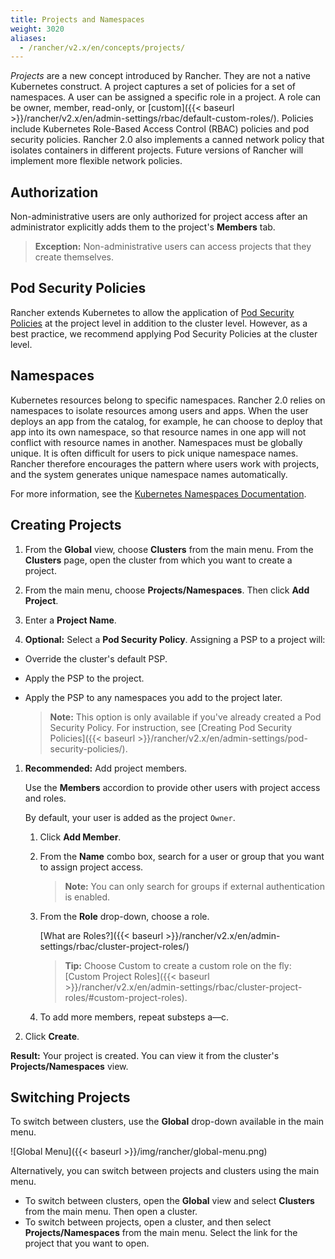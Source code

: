 ```yaml
---
title: Projects and Namespaces
weight: 3020
aliases:
  - /rancher/v2.x/en/concepts/projects/
---
```


_Projects_ are a new concept introduced by Rancher. They are not a native Kubernetes construct. A project captures a set of policies for a set of namespaces. A user can be assigned a specific role in a project. A role can be owner, member, read-only, or [custom]({{< baseurl >}}/rancher/v2.x/en/admin-settings/rbac/default-custom-roles/). Policies include Kubernetes Role-Based Access Control (RBAC) policies and pod security policies. Rancher 2.0 also implements a canned network policy that isolates containers in different projects. Future versions of Rancher will implement more flexible network policies.

## Authorization

Non-administrative users are only authorized for project access after an administrator explicitly adds them to the project's **Members** tab.

>**Exception:**
> Non-administrative users can access projects that they create themselves.

## Pod Security Policies

Rancher extends Kubernetes to allow the application of [Pod Security Policies](https://kubernetes.io/docs/concepts/policy/pod-security-policy/) at the project level in addition to the cluster level. However, as a best practice, we recommend applying Pod Security Policies at the cluster level.

## Namespaces

Kubernetes resources belong to specific namespaces. Rancher 2.0 relies on namespaces to isolate resources among users and apps. When the user deploys an app from the catalog, for example, he can choose to deploy that app into its own namespace, so that resource names in one app will not conflict with resource names in another. Namespaces must be globally unique. It is often difficult for users to pick unique namespace names. Rancher therefore encourages the pattern where users work with projects, and the system generates unique namespace names automatically.

For more information, see the [Kubernetes Namespaces Documentation](https://kubernetes.io/docs/concepts/overview/working-with-objects/namespaces/).

## Creating Projects

1. From the **Global** view, choose **Clusters** from the main menu. From the **Clusters** page, open the cluster from which you want to create a project.

1. From the main menu, choose **Projects/Namespaces**. Then click **Add Project**.

1. Enter a **Project Name**.

1. **Optional:** Select a **Pod Security Policy**. Assigning a PSP to a project will:

  - Override the cluster's default PSP.
  - Apply the PSP to the project.
  - Apply the PSP to any namespaces you add to the project later.

    >**Note:** This option is only available if you've already created a Pod Security Policy. For instruction, see [Creating Pod Security Policies]({{< baseurl >}}/rancher/v2.x/en/admin-settings/pod-security-policies/).

1. **Recommended:** Add project members.

    Use the **Members** accordion to provide other users with project access and roles.

    By default, your user is added as the project `Owner`.

    1. Click **Add Member**.

    1. From the **Name** combo box, search for a user or group that you want to assign project access.

        >**Note:** You can only search for groups if external authentication is enabled.

    1. From the **Role** drop-down, choose a role.

        [What are Roles?]({{< baseurl >}}/rancher/v2.x/en/admin-settings/rbac/cluster-project-roles/)

        >**Tip:** Choose Custom to create a custom role on the fly: [Custom Project Roles]({{< baseurl >}}/rancher/v2.x/en/admin-settings/rbac/cluster-project-roles/#custom-project-roles).

    1. To add more members, repeat substeps a—c.


1. Click **Create**.

**Result:** Your project is created. You can view it from the cluster's **Projects/Namespaces** view.

## Switching Projects

To switch between clusters, use the **Global** drop-down available in the main menu.

![Global Menu]({{< baseurl >}}/img/rancher/global-menu.png)

Alternatively, you can switch between projects and clusters using the main menu.

- To switch between clusters, open the **Global** view and select **Clusters** from the main menu. Then open a cluster.
- To switch between projects, open a cluster, and then select **Projects/Namespaces** from the main menu. Select the link for the project that you want to open.
